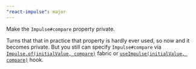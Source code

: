 ```yaml
---
"react-impulse": major
---
```


Make the `Impulse#compare` property private.

Turns that that in practice that property is hardly ever used, so now and it becomes private.
But you still can specify `Impulse#compare` via [`Impulse.of(initialValue, compare)`](./#impulseof) fabric or [`useImpulse(initialValue, compare)`](./#useimpulse) hook.
